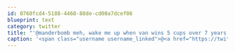 ```yaml
---
id: 0760fcd4-5188-4460-88de-cd00a7dcef06
blueprint: text
category: twitter
title: "'@manderbomb meh, wake me up when van wins 5 cups over 7 years like our team did"
caption: '<span class="username username_linked">@<a href="https://twitter.com/manderbomb" title="Amanda">manderbomb</a></span> meh, wake me up when van wins 5 cups over 7 years like our team did'
---
```

